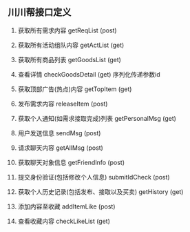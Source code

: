 ## 川川帮接口定义

1. 获取所有需求内容 getReqList (post)

2. 获取所有活动组队内容 getActList (get)

3. 获取所有商品列表 getGoodsList (get)

4. 查看详情 checkGoodsDetail (get) 序列化传递参数id

5. 获取顶部广告(热点)内容 getTopItem (get)

6. 发布需求内容 releaseItem (post)

7. 获取个人通知(如需求接取完成)列表 getPersonalMsg (get)

8. 用户发送信息 sendMsg (post)

9. 请求聊天内容 getAllMsg (post)

10. 获取聊天对象信息 getFriendInfo (post)

11. 提交身份验证(包括修改个人信息) submitIdCheck (post)

12. 获取个人历史记录(包括发布、接取以及买卖) getHistory (get)

13. 添加内容至收藏 addItemLike (post)

14. 查看收藏内容 checkLikeList (get)